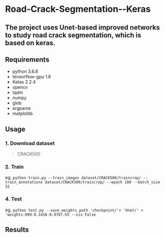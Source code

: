 # Road-Crack-Segmentation--Keras
The project uses Unet-based improved networks to study road crack segmentation, which is based on keras.  
----  
## Requirements  
- python 3.6.8  
- tensorflow-gpu 1.8 
- Ketas 2.2.4
- opencv  
- tqdm  
- numpy  
- glob  
- argparse  
- matplotlib  

## Usage  
### 1. Download dataset  
> CRACK500  
  
### 2. Train  
  eg. `python train.py --train_images dataset/CRACK500/traincrop/ --train_annotations dataset/CRACK500/traincrop/ --epoch 100 --batch_size 32`  

### 4. Test  
  eg. `python test.py --save_weights_path 'checkpoint/'+ 'Unet/' + 'weights-099-0.1416-0.9787.h5 --vis False`  
  
## Results 
